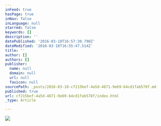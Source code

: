 ```yaml
---
inFeed: true
hasPage: true
inNav: false
inLanguage: null
starred: false
keywords: []
description: ''
datePublished: '2016-03-18T16:57:30.798Z'
dateModified: '2016-03-18T16:55:47.514Z'
title: ''
author: []
authors: []
publisher:
  name: null
  domain: null
  url: null
  favicon: null
sourcePath: _posts/2016-03-18-cf215bef-4a5d-4671-9e69-b4cd1fab578f.md
published: true
url: cf215bef-4a5d-4671-9e69-b4cd1fab578f/index.html
_type: Article

---
```

![](https://the-grid-user-content.s3-us-west-2.amazonaws.com/20aae4fc-3022-4bde-9d70-8a4302ff04e1.jpg)